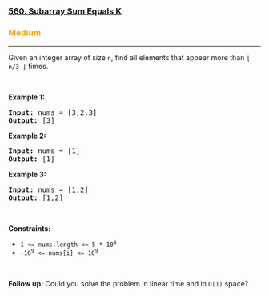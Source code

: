 <h3>
<a href="https://leetcode.com/problems/subarray-sum-equals-k/description/">560. Subarray Sum Equals K</a>
</h3>
<h3 style="color:orange">Medium</h3>
<hr>

<div class="elfjS" data-track-load="description_content"><p>Given an integer array of size <code>n</code>, find all elements that appear more than <code>⌊ n/3 ⌋</code> times.</p>

<p>&nbsp;</p>
<p><strong class="example">Example 1:</strong></p>

<pre><strong>Input:</strong> nums = [3,2,3]
<strong>Output:</strong> [3]
</pre>

<p><strong class="example">Example 2:</strong></p>

<pre><strong>Input:</strong> nums = [1]
<strong>Output:</strong> [1]
</pre>

<p><strong class="example">Example 3:</strong></p>

<pre><strong>Input:</strong> nums = [1,2]
<strong>Output:</strong> [1,2]
</pre>

<p>&nbsp;</p>
<p><strong>Constraints:</strong></p>

<ul>
	<li><code>1 &lt;= nums.length &lt;= 5 * 10<sup>4</sup></code></li>
	<li><code>-10<sup>9</sup> &lt;= nums[i] &lt;= 10<sup>9</sup></code></li>
</ul>

<p>&nbsp;</p>
<p><strong>Follow up:</strong> Could you solve the problem in linear time and in <code>O(1)</code> space?</p>
</div>